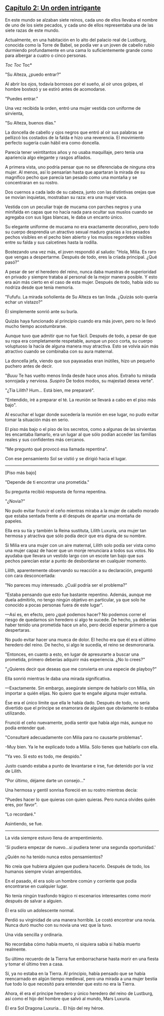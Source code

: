 
## [Capítulo 2: Un orden intrigante](https://novelnext.dramanovels.io/nc/son-of-the-hero-king/chapter-2-an-intriguing-order "Capítulo 2: Un orden intrigante")


En este mundo se alzaban siete reinos, cada uno de ellos llevaba el nombre de uno de los siete pecados, y cada uno de ellos representaba una de las siete razas de este mundo.

Actualmente, en una habitación en lo alto del palacio real de Lustburg, conocida como la Torre de Babel, se podía ver a un joven de cabello rubio durmiendo profundamente en una cama lo suficientemente grande como para albergar a cuatro o cinco personas.

*Toc* *Toc* Toc*

"Su Alteza, ¿puedo entrar?"

Al abrir los ojos, todavía borrosos por el sueño, al oír unos golpes, el hombre bostezó y se estiró antes de acomodarse.

"Puedes entrar."

Una vez recibida la orden, entró una mujer vestida con uniforme de sirvienta,

"Su Alteza, buenos días."

La doncella de cabello y ojos negros que entró al oír sus palabras se pellizcó los costados de la falda e hizo una reverencia. El movimiento perfecto sugería cuán hábil era como doncella.

Parecía tener veintitantos años y no usaba maquillaje, pero tenía una apariencia algo elegante y rasgos afilados.

A primera vista, uno podría pensar que no se diferenciaba de ninguna otra mujer. Al menos, así lo pensarían hasta que apartaran la mirada de su magnífico pecho que parecía tan pesado como una montaña y se concentraran en su rostro.

Dos cuernos a cada lado de su cabeza, junto con las distintivas orejas que se movían inquietas, mostraban su raza: era una mujer vaca.

Vestida con un peculiar traje de mucama con parches negros y una minifalda en capas que no hacía nada para ocultar sus muslos cuando se agregaba con sus ligas blancas, le daba un encanto único.

Su elegante uniforme de mucama no era exactamente decorativo, pero todo su cuerpo desprendía un atractivo sexual maduro gracias a los pesados ​​pechos visibles en el pecho bien abierto y los muslos regordetes visibles entre su falda y sus calcetines hasta la rodilla.

Bostezando una vez más, el joven respondió al saludo: "Hola, Milia. Es raro que vengas a despertarme. Después de todo, eres la criada principal. ¿Qué pasó?"

A pesar de ser el heredero del reino, nunca daba muestras de superioridad en privado y siempre trataba al personal de la mejor manera posible. Y esto era aún más cierto en el caso de esta mujer. Después de todo, había sido su nodriza desde que tenía memoria.

"Fufufu. La mirada soñolienta de Su Alteza es tan linda. ¿Quizás solo quería echar un vistazo?"

Él simplemente sonrió ante su burla.

Quizás haya funcionado al principio cuando era más joven, pero no le llevó mucho tiempo acostumbrarse.

Aunque tuvo que admitir que no fue fácil. Después de todo, a pesar de que su ropa era completamente respetable, aunque un poco corta, su cuerpo voluptuoso la hacía de alguna manera muy atractiva. Esto se volvía aún más atractivo cuando se combinaba con su aura maternal.

La doncella jefa, viendo que sus payasadas eran inútiles, hizo un pequeño puchero antes de decir.

"*Buuu* Te has vuelto menos linda desde hace unos años. Extraño tu mirada sonrojada y nerviosa. *Suspiro* De todos modos, su majestad desea verte".

"¿Tía Lilith? Hum... Está bien, me prepararé".

"Entendido, iré a preparar el té. La reunión se llevará a cabo en el piso más bajo".

Al escuchar el lugar donde sucedería la reunión en ese lugar, no pudo evitar tomar la situación más en serio.

El piso más bajo o el piso de los secretos, como a algunas de las sirvientas les encantaba llamarlo, era un lugar al que sólo podían acceder las familias reales y sus confidentes más cercanos.

"Me pregunto qué provocó esa llamada repentina".

Con ese pensamiento Sol se vistió y se dirigió hacia el lugar.

-----

[Piso más bajo]

"Depende de ti encontrar una prometida."

Su pregunta recibió respuesta de forma repentina.

"¿Novia?"

No pudo evitar fruncir el ceño mientras miraba a la mujer de cabello morado que estaba sentada frente a él después de apartar una montaña de papeles.

Ella era su tía y también la Reina sustituta, Lilith Luxuria, una mujer tan hermosa y atractiva que sólo podía decir que era digna de su nombre.

Si Milia era una mujer con un aire maternal, Lilith solo podía ser vista como una mujer capaz de hacer que un monje renunciara a todos sus votos. No ayudaba que llevara un vestido largo con un escote tan bajo que sus pechos parecían estar a punto de desbordarse en cualquier momento.

Lilith, aparentemente observando su reacción a su declaración, preguntó con cara desconcertada:

"No pareces muy interesado. ¿Cuál podría ser el problema?"

"Estaba pensando que esto fue bastante repentino. Además, aunque me duela admitirlo, no tengo ningún objetivo en particular, ya que solo he conocido a pocas personas fuera de este lugar".

—Así es, en efecto, pero ¿qué podemos hacer? No podemos correr el riesgo de quedarnos sin heredero si algo te sucede. De hecho, ya deberías haber tenido una prometida hace un año, pero decidí esperar primero a que despertaras.

No pudo evitar hacer una mueca de dolor. El hecho era que él era el último heredero del reino. De hecho, si algo le sucedía, el reino se desmoronaría.

"Entonces, en cuanto a esto, en lugar de apresurarte a buscar una prometida, primero deberías adquirir más experiencia. ¿No lo crees?"

"¿Quieres decir que deseas que me convierta en una especie de playboy?"

Ella sonrió mientras le daba una mirada significativa.

—Exactamente. Sin embargo, asegúrate siempre de hablarlo con Milia, sin importar a quién elijas. No quiero que te engañe alguna mujer extraña.

Ése era el único límite que ella le había dado. Después de todo, no sería divertido que el príncipe se enamorara de alguien que obviamente lo estaba utilizando.

Frunció el ceño nuevamente, podía sentir que había algo más, aunque no podía entender qué.

"Consultaré adecuadamente con Milia para no causarte problemas".

-Muy bien. Ya le he explicado todo a Milia. Sólo tienes que hablarlo con ella.

"Ya veo. Si esto es todo, me despido."

Justo cuando estaba a punto de levantarse e irse, fue detenido por la voz de Lilith.

"Por último, déjame darte un consejo..."

Una hermosa y gentil sonrisa floreció en su rostro mientras decía:

"Puedes hacer lo que quieras con quien quieras. Pero nunca olvides quién eres, por favor".

"Lo recordaré."

Asintiendo, se fue.

---

La vida siempre estuvo llena de arrepentimiento.

'Si pudiera empezar de nuevo...si pudiera tener una segunda oportunidad.'

¿Quién no ha tenido nunca estos pensamientos?

No creía que hubiera alguien que pudiera hacerlo. Después de todo, los humanos siempre vivían arrepentidos.

En el pasado, él era solo un hombre común y corriente que podía encontrarse en cualquier lugar.

No tenía ningún trasfondo trágico ni escenarios interesantes como morir después de salvar a alguien.

Él era sólo un adolescente normal.

Perdió su virginidad de una manera horrible. Le costó encontrar una novia. Nunca duró mucho con su novia una vez que la tuvo.

Una vida sencilla y ordinaria.

No recordaba cómo había muerto, ni siquiera sabía si había muerto realmente.

Su último recuerdo de la Tierra fue emborracharse hasta morir en una fiesta y tomar el último tren a casa.

Sí, ya no estaba en la Tierra. Al principio, había pensado que se había reencarnado en algún tiempo medieval, pero una mirada a una mujer bestia fue todo lo que necesitó para entender que esto no era la Tierra.

Ahora, él era el príncipe heredero y único heredero del reino de Lustburg, así como el hijo del hombre que salvó al mundo, Mars Luxuria.

Él era Sol Dragona Luxuria... El hijo del rey héroe.